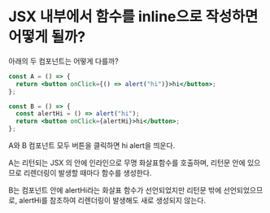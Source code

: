 # JSX 내부에서 함수를 inline으로 작성하면 어떻게 될까?

아래의 두 컴포넌트는 어떻게 다를까?

```jsx
const A = () => {
  return <button onClick={() => alert("hi")}>hi</button>;
};
```

```jsx
const B = () => {
  const alertHi = () => alert("hi");
  return <button onClick={alertHi}>hi</button>;
};
```

A와 B 컴포넌트 모두 버튼을 클릭하면 hi alert을 띄운다.

A는 리턴되는 JSX 의 안에 인라인으로 무명 화살표함수를 호출하며,
리턴문 안에 있으므로 리렌더링이 발생할 때마다 함수를 생성한다.

B는 컴포넌트 안에 alertHi라는 화살표 함수가 선언되었지만 리턴문 밖에
선언되었으므로, alertHi를 참조하여 리렌더링이 발생해도 새로 생성되지 않는다.
